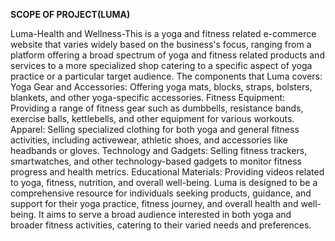**SCOPE OF PROJECT(LUMA)**

Luma-Health and Wellness-This is a yoga and fitness related e-commerce website that varies widely based on the business's focus, 
ranging from a platform offering a broad spectrum of yoga and fitness related products and services to a more specialized shop catering to a specific 
aspect of yoga practice or a particular target audience. 
The components that Luma covers:
Yoga Gear and Accessories: Offering yoga mats, blocks, straps, bolsters, blankets, and other yoga-specific accessories.
Fitness Equipment: Providing a range of fitness gear such as dumbbells, resistance bands, exercise balls, kettlebells, 
and other equipment for various workouts.
Apparel: Selling specialized clothing for both yoga and general fitness activities, including activewear, athletic shoes, 
and accessories like headbands or gloves.
Technology and Gadgets: Selling fitness trackers, smartwatches, and other technology-based gadgets to monitor fitness progress and health metrics.
Educational Materials: Providing videos related to yoga, fitness, nutrition, and overall well-being.
Luma is designed to be a comprehensive resource for individuals seeking products, guidance, and support for their yoga practice, 
fitness journey, and overall health and well-being. 
It aims to serve a broad audience interested in both yoga and broader fitness activities, catering to their varied needs and preferences.
